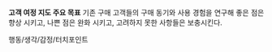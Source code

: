 

**고객 여정 지도 주요 목표**
기존 구매 고객들의 구매 동기와 사용 경험을 연구해 좋은 점은 향상 시키고, 나쁜 점은 완화 시키고, 고려하지 못한 사항들은 보충시킨다.

행동/생각/감정/터치포인트